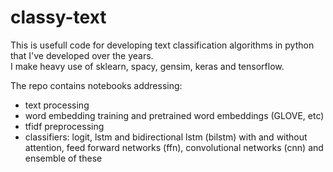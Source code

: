 # classy-text

This is usefull code for developing text classification algorithms in python that I've developed over the years.  
I make heavy use of sklearn, spacy, gensim, keras and tensorflow.

The repo contains notebooks addressing:
- text processing
- word embedding training and pretrained word embeddings (GLOVE, etc) 
- tfidf preprocessing 
- classifiers: logit, lstm and bidirectional lstm (bilstm) with and without attention, feed forward networks (ffn), convolutional networks (cnn) and ensemble of these
